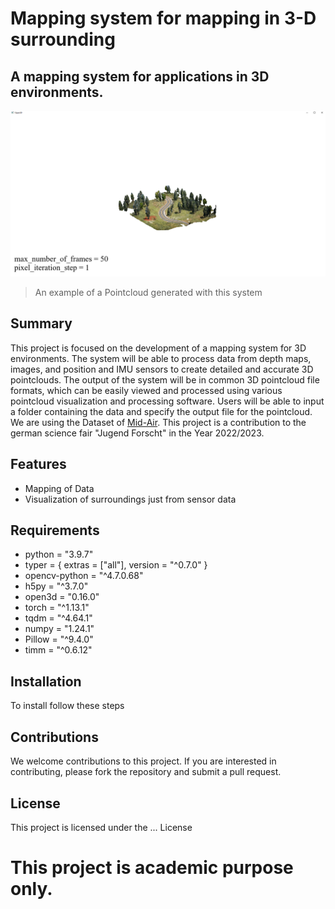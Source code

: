 # Mapping system for mapping in 3-D surrounding 
## A mapping system for applications in 3D environments.

![image](/generated_example_images/trajectory5000_NumberOfFrames50.png)
> An example of a Pointcloud generated with this system

## Summary
This project is focused on the development of a mapping system for 3D environments. The system will be able to process data from depth maps, images, and position and IMU sensors to create detailed and accurate 3D pointclouds. The output of the system will be in common 3D pointcloud file formats, which can be easily viewed and processed using various pointcloud visualization and processing software. Users will be able to input a folder containing the data and specify the output file for the pointcloud. We are using the Dataset of [Mid-Air](https://midair.ulg.ac.be/index.html). This project is a contribution to the german science fair "Jugend Forscht" in the Year 2022/2023.

## Features
- Mapping of Data
- Visualization of surroundings just from sensor data

## Requirements
- python = "3.9.7"
- typer = { extras = ["all"], version = "^0.7.0" }
- opencv-python = "^4.7.0.68"
- h5py = "^3.7.0"
- open3d = "0.16.0"
- torch = "^1.13.1"
- tqdm = "^4.64.1"
- numpy = "1.24.1"
- Pillow = "^9.4.0"
- timm = "^0.6.12"

## Installation
To install follow these steps

## Contributions
We welcome contributions to this project. If you are interested in contributing, please fork the repository and submit a pull request.

## License
This project is licensed under the ... License 

# This project is academic purpose only. 
